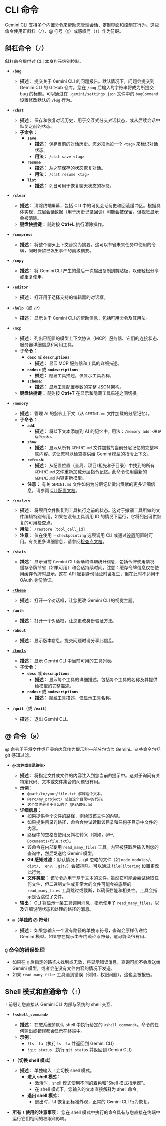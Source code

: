 # CLI 命令

Gemini CLI 支持多个内置命令来帮助您管理会话、定制界面和控制其行为。这些命令使用正斜杠（`/`）、@ 符号（`@`）或感叹号（`!`）作为前缀。

## 斜杠命令（`/`）

斜杠命令提供对 CLI 本身的元级别控制。

- **`/bug`**

  - **描述：** 提交关于 Gemini CLI 的问题报告。默认情况下，问题会提交到 Gemini CLI 的 GitHub 仓库。您在 `/bug` 后输入的字符串将成为所提交 bug 的标题。可以通过在 `.gemini/settings.json` 文件中的 `bugCommand` 设置修改默认的 `/bug` 行为。

- **`/chat`**

  - **描述：** 保存和恢复对话历史，用于交互式分支对话状态，或从后续会话中恢复之前的状态。
  - **子命令：**
    - **`save`**
      - **描述：** 保存当前的对话历史。您必须添加一个 `<tag>` 来标识对话状态。
      - **用法：** `/chat save <tag>`
    - **`resume`**
      - **描述：** 从之前保存的状态恢复对话。
      - **用法：** `/chat resume <tag>`
    - **`list`**
      - **描述：** 列出可用于恢复聊天状态的标签。

- **`/clear`**

  - **描述：** 清除终端屏幕，包括 CLI 中的可见会话历史和回滚缓冲区。根据具体实现，底层会话数据（用于历史记录回调）可能会被保留，但视觉显示会被清除。
  - **键盘快捷键：** 随时按 **Ctrl+L** 执行清除操作。

- **`/compress`**

  - **描述：** 将整个聊天上下文替换为摘要。这可以节省未来任务中使用的令牌，同时保留已发生事件的高级摘要。

- **`/copy`**

  - **描述：** 将 Gemini CLI 产生的最后一次输出复制到剪贴板，以便轻松分享或重复使用。

- **`/editor`**

  - **描述：** 打开用于选择支持的编辑器的对话框。

- **`/help`**（或 **`/?`**）

  - **描述：** 显示关于 Gemini CLI 的帮助信息，包括可用命令及其用法。

- **`/mcp`**

  - **描述：** 列出已配置的模型上下文协议（MCP）服务器、它们的连接状态、服务器详细信息和可用工具。
  - **子命令：**
    - **`desc`** 或 **`descriptions`**:
      - **描述：** 显示 MCP 服务器和工具的详细描述。
    - **`nodesc`** 或 **`nodescriptions`**:
      - **描述：** 隐藏工具描述，仅显示工具名称。
    - **`schema`**:
      - **描述：** 显示工具配置参数的完整 JSON 架构。
  - **键盘快捷键：** 随时按 **Ctrl+T** 在显示和隐藏工具描述之间切换。

- **`/memory`**

  - **描述：** 管理 AI 的指令上下文（从 `GEMINI.md` 文件加载的分层记忆）。
  - **子命令：**
    - **`add`**:
      - **描述：** 将以下文本添加到 AI 的记忆中。用法：`/memory add <要记住的文本>`
    - **`show`**:
      - **描述：** 显示从所有 `GEMINI.md` 文件加载的当前分层记忆的完整串联内容。这让您可以检查提供给 Gemini 模型的指令上下文。
    - **`refresh`**:
      - **描述：** 从配置位置（全局、项目/祖先和子目录）中找到的所有 `GEMINI.md` 文件重新加载分层指令记忆。此命令使用最新的 `GEMINI.md` 内容更新模型。
    - **注意：** 有关 `GEMINI.md` 文件如何为分层记忆做出贡献的更多详细信息，请参阅 [CLI 配置文档](./configuration.md#4-geminimd-files-hierarchical-instructional-context)。

- **`/restore`**

  - **描述：** 将项目文件恢复到工具执行之前的状态。这对于撤销工具所做的文件编辑特别有用。如果在没有工具调用 ID 的情况下运行，它将列出可供恢复的可用检查点。
  - **用法：** `/restore [tool_call_id]`
  - **注意：** 仅在使用 `--checkpointing` 选项调用 CLI 或通过[设置](./configuration.md)配置时可用。有关更多详细信息，请参阅[检查点文档](../checkpointing.md)。

- **`/stats`**

  - **描述：** 显示当前 Gemini CLI 会话的详细统计信息，包括令牌使用情况、缓存令牌节省（如果可用）和会话持续时间。注意：缓存令牌信息仅在使用缓存令牌时显示，这在 API 密钥身份验证时会发生，但在此时不适用于 OAuth 身份验证。

- [**`/theme`**](./themes.md)

  - **描述：** 打开一个对话框，让您更改 Gemini CLI 的视觉主题。

- **`/auth`**

  - **描述：** 打开一个对话框，让您更改身份验证方法。

- **`/about`**

  - **描述：** 显示版本信息。提交问题时请分享此信息。

- [**`/tools`**](../tools/index.md)

  - **描述：** 显示 Gemini CLI 中当前可用的工具列表。
  - **子命令：**
    - **`desc`** 或 **`descriptions`**:
      - **描述：** 显示每个工具的详细描述，包括每个工具的名称及其提供给模型的完整描述。
    - **`nodesc`** 或 **`nodescriptions`**:
      - **描述：** 隐藏工具描述，仅显示工具名称。

- **`/quit`**（或 **`/exit`**）

  - **描述：** 退出 Gemini CLI。

## @ 命令（`@`）

@ 命令用于将文件或目录的内容作为提示的一部分包含给 Gemini。这些命令包括 git 感知过滤。

- **`@<文件或目录路径>`**

  - **描述：** 将指定文件或文件的内容注入到您当前的提示中。这对于询问有关特定代码、文本或文件集合的问题很有用。
  - **示例：**
    - `@path/to/your/file.txt 解释这个文本。`
    - `@src/my_project/ 总结这个目录中的代码。`
    - `这个文件是关于什么的？ @README.md`
  - **详细信息：**
    - 如果提供单个文件的路径，则读取该文件的内容。
    - 如果提供目录的路径，命令会尝试读取该目录和任何子目录中文件的内容。
    - 路径中的空格应使用反斜杠转义（例如，`@My\ Documents/file.txt`）。
    - 该命令在内部使用 `read_many_files` 工具。内容被获取后插入到您的查询中，然后发送给 Gemini 模型。
    - **Git 感知过滤：** 默认情况下，git 忽略的文件（如 `node_modules/`、`dist/`、`.env`、`.git/`）会被排除。可以通过 `fileFiltering` 设置更改此行为。
    - **文件类型：** 该命令适用于基于文本的文件。虽然它可能会尝试读取任何文件，但二进制文件或非常大的文件可能会被底层的 `read_many_files` 工具跳过或截断，以确保性能和相关性。工具会指示是否跳过了文件。
  - **输出：** CLI 将显示一条工具调用消息，指示使用了 `read_many_files`，以及详细说明状态和处理的路径的消息。

- **`@`（单独的 @ 符号）**
  - **描述：** 如果您输入一个没有路径的单独 `@` 符号，查询会原样传递给 Gemini 模型。如果您在提示中专门谈论 `@` 符号，这可能会很有用。

### `@` 命令的错误处理

- 如果在 `@` 后指定的路径未找到或无效，将显示错误消息，查询可能不会发送给 Gemini 模型，或者会在没有文件内容的情况下发送。
- 如果 `read_many_files` 工具遇到错误（例如，权限问题），这也会被报告。

## Shell 模式和直通命令（`!`）

`!` 前缀让您直接从 Gemini CLI 内部与系统的 shell 交互。

- **`!<shell_command>`**

  - **描述：** 在您系统的默认 shell 中执行给定的 `<shell_command>`。命令的任何输出或错误都会显示在终端中。
  - **示例：**
    - `!ls -la`（执行 `ls -la` 并返回到 Gemini CLI）
    - `!git status`（执行 `git status` 并返回到 Gemini CLI）

- **`!`（切换 shell 模式）**

  - **描述：** 单独输入 `!` 会切换 shell 模式。
    - **进入 shell 模式：**
      - 激活时，shell 模式使用不同的着色和"Shell 模式指示器"。
      - 在 shell 模式下，您输入的文本直接解释为 shell 命令。
    - **退出 shell 模式：**
      - 退出时，UI 恢复到标准外观，正常的 Gemini CLI 行为恢复。

- **所有 `!` 使用的注意事项：** 您在 shell 模式中执行的命令具有与您直接在终端中运行它们相同的权限和影响。